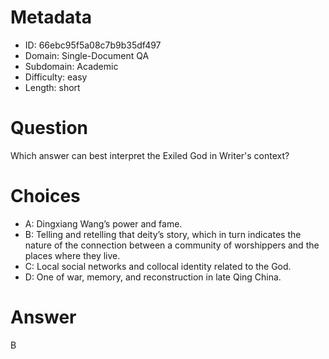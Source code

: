 # Metadata

- ID: 66ebc95f5a08c7b9b35df497
- Domain: Single-Document QA
- Subdomain: Academic
- Difficulty: easy
- Length: short

# Question

Which answer can best  interpret  the Exiled God in Writer's context?

# Choices

- A: Dingxiang Wang’s power and fame.
- B: Telling and retelling that deity’s story, which in turn indicates the nature of the connection between a community of worshippers and the places where they live.
- C: Local social networks and collocal identity related to the God.
- D: One of war, memory, and reconstruction in late Qing China.

# Answer

B

